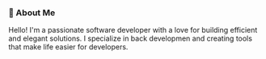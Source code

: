 ### 👋 About Me

Hello! I'm a passionate software developer with a love for building efficient and elegant solutions. I specialize in back developmen and creating tools that make life easier for developers.

